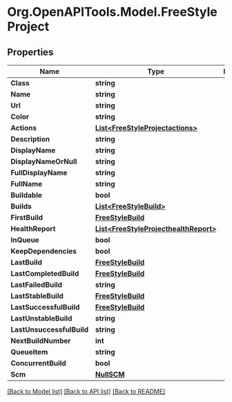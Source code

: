 # Org.OpenAPITools.Model.FreeStyleProject

## Properties

Name | Type | Description | Notes
------------ | ------------- | ------------- | -------------
**Class** | **string** |  | [optional] 
**Name** | **string** |  | [optional] 
**Url** | **string** |  | [optional] 
**Color** | **string** |  | [optional] 
**Actions** | [**List&lt;FreeStyleProjectactions&gt;**](FreeStyleProjectactions.md) |  | [optional] 
**Description** | **string** |  | [optional] 
**DisplayName** | **string** |  | [optional] 
**DisplayNameOrNull** | **string** |  | [optional] 
**FullDisplayName** | **string** |  | [optional] 
**FullName** | **string** |  | [optional] 
**Buildable** | **bool** |  | [optional] 
**Builds** | [**List&lt;FreeStyleBuild&gt;**](FreeStyleBuild.md) |  | [optional] 
**FirstBuild** | [**FreeStyleBuild**](FreeStyleBuild.md) |  | [optional] 
**HealthReport** | [**List&lt;FreeStyleProjecthealthReport&gt;**](FreeStyleProjecthealthReport.md) |  | [optional] 
**InQueue** | **bool** |  | [optional] 
**KeepDependencies** | **bool** |  | [optional] 
**LastBuild** | [**FreeStyleBuild**](FreeStyleBuild.md) |  | [optional] 
**LastCompletedBuild** | [**FreeStyleBuild**](FreeStyleBuild.md) |  | [optional] 
**LastFailedBuild** | **string** |  | [optional] 
**LastStableBuild** | [**FreeStyleBuild**](FreeStyleBuild.md) |  | [optional] 
**LastSuccessfulBuild** | [**FreeStyleBuild**](FreeStyleBuild.md) |  | [optional] 
**LastUnstableBuild** | **string** |  | [optional] 
**LastUnsuccessfulBuild** | **string** |  | [optional] 
**NextBuildNumber** | **int** |  | [optional] 
**QueueItem** | **string** |  | [optional] 
**ConcurrentBuild** | **bool** |  | [optional] 
**Scm** | [**NullSCM**](NullSCM.md) |  | [optional] 

[[Back to Model list]](../README.md#documentation-for-models) [[Back to API list]](../README.md#documentation-for-api-endpoints) [[Back to README]](../README.md)

